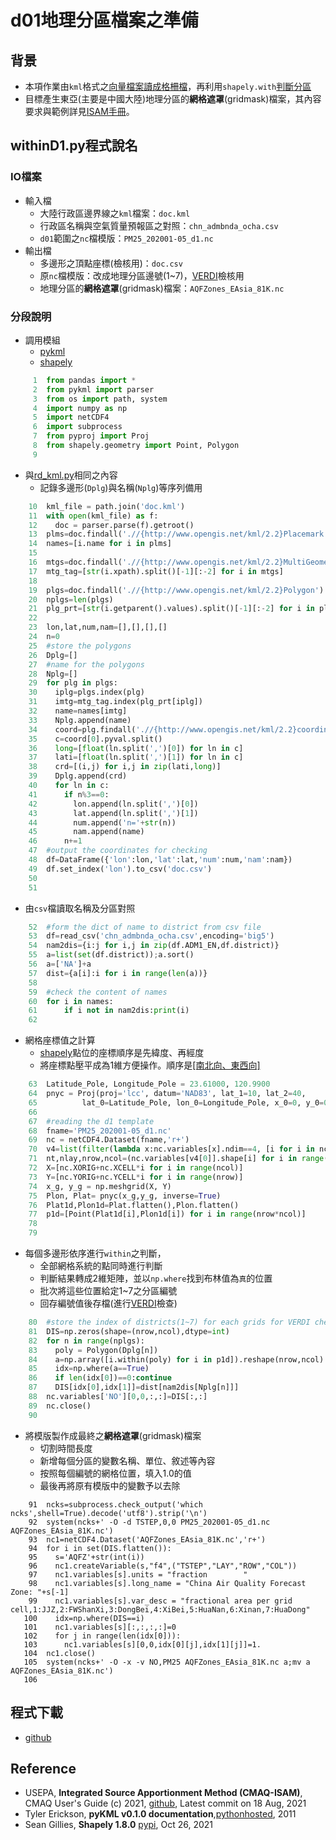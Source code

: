 # d01地理分區檔案之準備

## 背景
- 本項作業由`kml`格式之[向量檔案讀成格柵檔](https://sinotec2.github.io/Focus-on-Air-Quality/utilities/GIS/rd_kml/)，再利用`shapely.with`[判斷分區](https://sinotec2.github.io/Focus-on-Air-Quality/utilities/GIS/shape_to_raster/#%E5%96%AE%E4%B8%80%E5%A4%9A%E9%82%8A%E5%BD%A2within%E4%B9%8B%E5%88%A4%E5%88%A5)
- 目標產生東亞(主要是中國大陸)地理分區的**網格遮罩**(gridmask)檔案，其內容要求與範例詳見[ISAM手冊](https://github.com/USEPA/CMAQ/blob/main/DOCS/Users_Guide/CMAQ_UG_ch11_ISAM.md)。

## withinD1.py程式說名

### IO檔案
- 輸入檔
  - 大陸行政區邊界線之`kml`檔案：`doc.kml`
  - 行政區名稱與空氣質量預報區之對照：`chn_admbnda_ocha.csv`
  - `d01`範圍之`nc`檔模版：`PM25_202001-05_d1.nc`
- 輸出檔
  - 多邊形之頂點座標(檢核用)：`doc.csv`
  - 原`nc`檔模版：改成地理分區邊號(1~7)，[VERDI]()檢核用
  - 地理分區的**網格遮罩**(gridmask)檔案：`AQFZones_EAsia_81K.nc`

### 分段說明
- 調用模組
  - [pykml](https://pythonhosted.org/pykml/)
  - [shapely](https://pypi.org/project/Shapely/)

```python
     1	from pandas import *
     2	from pykml import parser
     3	from os import path, system
     4	import numpy as np
     5	import netCDF4
     6	import subprocess
     7	from pyproj import Proj
     8	from shapely.geometry import Point, Polygon
     9	
```
- 與[rd_kml.py](https://sinotec2.github.io/Focus-on-Air-Quality/utilities/GIS/rd_kml/#rd_kmlpy)相同之內容
  - 記錄多邊形(`Dplg`)與名稱(`Nplg`)等序列備用

```python
    10	kml_file = path.join('doc.kml')
    11	with open(kml_file) as f:
    12	  doc = parser.parse(f).getroot()
    13	plms=doc.findall('.//{http://www.opengis.net/kml/2.2}Placemark')
    14	names=[i.name for i in plms]
    15	
    16	mtgs=doc.findall('.//{http://www.opengis.net/kml/2.2}MultiGeometry')
    17	mtg_tag=[str(i.xpath).split()[-1][:-2] for i in mtgs]
    18	
    19	plgs=doc.findall('.//{http://www.opengis.net/kml/2.2}Polygon')
    20	nplgs=len(plgs)
    21	plg_prt=[str(i.getparent().values).split()[-1][:-2] for i in plgs]
    22	
    23	lon,lat,num,nam=[],[],[],[]
    24	n=0
    25	#store the polygons
    26	Dplg=[]
    27	#name for the polygons
    28	Nplg=[]
    29	for plg in plgs:
    30	  iplg=plgs.index(plg)
    31	  imtg=mtg_tag.index(plg_prt[iplg])
    32	  name=names[imtg]
    33	  Nplg.append(name)
    34	  coord=plg.findall('.//{http://www.opengis.net/kml/2.2}coordinates')
    35	  c=coord[0].pyval.split()
    36	  long=[float(ln.split(',')[0]) for ln in c]
    37	  lati=[float(ln.split(',')[1]) for ln in c]
    38	  crd=[(i,j) for i,j in zip(lati,long)]
    39	  Dplg.append(crd)
    40	  for ln in c:
    41	    if n%3==0:
    42	      lon.append(ln.split(',')[0])
    43	      lat.append(ln.split(',')[1])
    44	      num.append('n='+str(n))
    45	      nam.append(name)
    46	    n+=1
    47	#output the coordinates for checking
    48	df=DataFrame({'lon':lon,'lat':lat,'num':num,'nam':nam})
    49	df.set_index('lon').to_csv('doc.csv')
    50	
    51	
```
- 由`csv`檔讀取名稱及分區對照

```python
    52	#form the dict of name to district from csv file
    53	df=read_csv('chn_admbnda_ocha.csv',encoding='big5')
    54	nam2dis={i:j for i,j in zip(df.ADM1_EN,df.district)}
    55	a=list(set(df.district));a.sort()
    56	a=['NA']+a
    57	dist={a[i]:i for i in range(len(a))}
    58	
    59	#check the content of names
    60	for i in names:
    61	    if i not in nam2dis:print(i)
    62	
```
- 網格座標值之計算
  - [shapely](https://pypi.org/project/Shapely/)點位的座標順序是先緯度、再經度
  - 將座標點壓平成為1維方便操作。順序是[[南北向、東西向]]()

```python
    63	Latitude_Pole, Longitude_Pole = 23.61000, 120.9900
    64	pnyc = Proj(proj='lcc', datum='NAD83', lat_1=10, lat_2=40,
    65	        lat_0=Latitude_Pole, lon_0=Longitude_Pole, x_0=0, y_0=0.0)
    66	
    67	#reading the d1 template
    68	fname='PM25_202001-05_d1.nc'
    69	nc = netCDF4.Dataset(fname,'r+')
    70	v4=list(filter(lambda x:nc.variables[x].ndim==4, [i for i in nc.variables]))
    71	nt,nlay,nrow,ncol=(nc.variables[v4[0]].shape[i] for i in range(4))
    72	X=[nc.XORIG+nc.XCELL*i for i in range(ncol)]
    73	Y=[nc.YORIG+nc.YCELL*i for i in range(nrow)]
    74	x_g, y_g = np.meshgrid(X, Y)
    75	Plon, Plat= pnyc(x_g,y_g, inverse=True)
    76	Plat1d,Plon1d=Plat.flatten(),Plon.flatten()
    77	p1d=[Point(Plat1d[i],Plon1d[i]) for i in range(nrow*ncol)]
    78	
    79	
```
- 每個多邊形依序進行`within`之判斷，
  - 全部網格系統的點同時進行判斷
  - 判斷結果轉成2維矩陣，並以`np.where`找到布林值為`真`的位置
  - 批次將這些位置給定1\~7之分區編號
  - 回存編號值後存檔(進行[VERDI]()檢查)

```python
    80	#store the index of districts(1~7) for each grids for VERDI cheking
    81	DIS=np.zeros(shape=(nrow,ncol),dtype=int)
    82	for n in range(nplgs):
    83	  poly = Polygon(Dplg[n])
    84	  a=np.array([i.within(poly) for i in p1d]).reshape(nrow,ncol)
    85	  idx=np.where(a==True)
    86	  if len(idx[0])==0:continue
    87	  DIS[idx[0],idx[1]]=dist[nam2dis[Nplg[n]]]
    88	nc.variables['NO'][0,0,:,:]=DIS[:,:]
    89	nc.close()
    90	
```
- 將模版製作成最終之**網格遮罩**(gridmask)檔案
  - 切割時間長度
  - 新增每個分區的變數名稱、單位、敘述等內容
  - 按照每個編號的網格位置，填入1.0的值
  - 最後再將原有模版中的變數予以去除

```
    91	ncks=subprocess.check_output('which ncks',shell=True).decode('utf8').strip('\n')
    92	system(ncks+' -O -d TSTEP,0,0 PM25_202001-05_d1.nc AQFZones_EAsia_81K.nc')
    93	nc1=netCDF4.Dataset('AQFZones_EAsia_81K.nc','r+')
    94	for i in set(DIS.flatten()):
    95	  s='AQFZ'+str(int(i))
    96	  nc1.createVariable(s,"f4",("TSTEP","LAY","ROW","COL"))
    97	  nc1.variables[s].units = "fraction        "
    98	  nc1.variables[s].long_name = "China Air Quality Forecast Zone: "+s[-1]
    99	  nc1.variables[s].var_desc = "fractional area per grid cell,1:JJZ,2:FWShanXi,3:DongBei,4:XiBei,5:HuaNan,6:Xinan,7:HuaDong"
   100	  idx=np.where(DIS==i)
   101	  nc1.variables[s][:,:,:,:]=0
   102	  for j in range(len(idx[0])):
   103	    nc1.variables[s][0,0,idx[0][j],idx[1][j]]=1.
   104	nc1.close()
   105	system(ncks+' -O -x -v NO,PM25 AQFZones_EAsia_81K.nc a;mv a AQFZones_EAsia_81K.nc')
   106	
```

## 程式下載
- [github]()

## Reference
- USEPA, **Integrated Source Apportionment Method (CMAQ-ISAM)**, CMAQ User's Guide (c) 2021, [github](https://github.com/USEPA/CMAQ/blob/main/DOCS/Users_Guide/CMAQ_UG_ch11_ISAM.md), Latest commit  on 18 Aug, 2021
- Tyler Erickson, **pyKML v0.1.0 documentation**,[pythonhosted](https://pythonhosted.org/pykml/), 2011
- Sean Gillies, **Shapely 1.8.0** [pypi](https://pypi.org/project/Shapely/), Oct 26, 2021